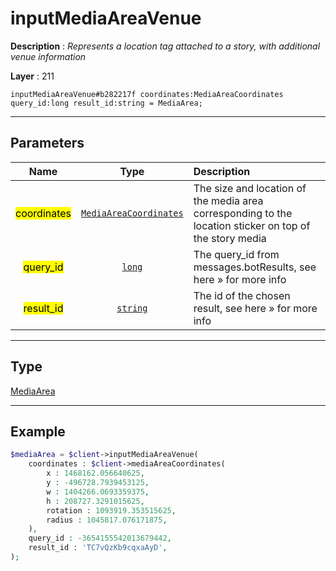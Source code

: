 # inputMediaAreaVenue

**Description** : *Represents a location tag attached to a story, with additional venue information*

**Layer** : 211

```tl
inputMediaAreaVenue#b282217f coordinates:MediaAreaCoordinates query_id:long result_id:string = MediaArea;
```

---

## Parameters

| Name | Type | Description |
| :---: | :---: | :--- |
| <mark>coordinates</mark> | [`MediaAreaCoordinates`](type/MediaAreaCoordinates) | The size and location of the media area corresponding to the location sticker on top of the story media |
| <mark>query_id</mark> | [`long`](type/long) | The query_id from messages.botResults, see here » for more info |
| <mark>result_id</mark> | [`string`](type/string) | The id of the chosen result, see here » for more info |

---

## Type

[MediaArea](type/MediaArea)

---

## Example

```php
$mediaArea = $client->inputMediaAreaVenue(
	coordinates : $client->mediaAreaCoordinates(
		x : 1468162.056640625,
		y : -496728.7939453125,
		w : 1404266.0693359375,
		h : 208727.3291015625,
		rotation : 1093919.353515625,
		radius : 1045817.076171875,
	),
	query_id : -3654155542013679442,
	result_id : 'TC7vQzKb9cqxaAyD',
);
```